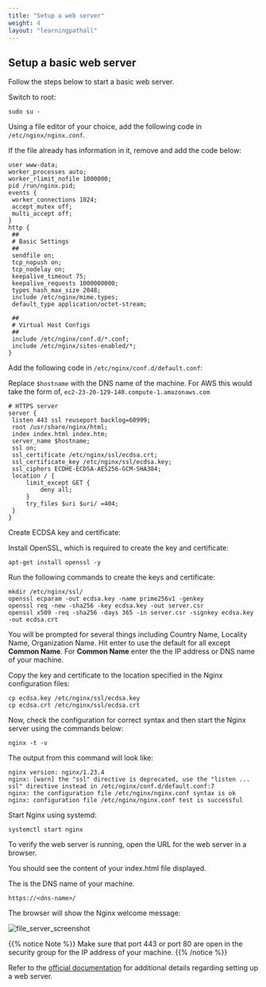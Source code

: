 ```yaml
---
title: "Setup a web server"
weight: 4
layout: "learningpathall"
---
```


## Setup a basic web server

Follow the steps below to start a basic web server.

Switch to root:

```console
sudo su -
```

Using a file editor of your choice, add the following code in `/etc/nginx/nginx.conf`.

If the file already has information in it, remove and add the code below:

```console
user www-data;
worker_processes auto;
worker_rlimit_nofile 1000000;
pid /run/nginx.pid;
events {
 worker_connections 1024;
 accept_mutex off;
 multi_accept off;
}
http {
 ##
 # Basic Settings
 ##
 sendfile on;
 tcp_nopush on;
 tcp_nodelay on;
 keepalive_timeout 75;
 keepalive_requests 1000000000;
 types_hash_max_size 2048;
 include /etc/nginx/mime.types;
 default_type application/octet-stream;

 ##
 # Virtual Host Configs
 ##
 include /etc/nginx/conf.d/*.conf;
 include /etc/nginx/sites-enabled/*;
}
```

Add the following code in `/etc/nginx/conf.d/default.conf`:

Replace `$hostname` with the DNS name of the machine. For AWS this would take the form of, `ec2-23-20-129-140.compute-1.amazonaws.com`

```console
# HTTPS server
server {
 listen 443 ssl reuseport backlog=60999;
 root /usr/share/nginx/html;
 index index.html index.htm;
 server_name $hostname;
 ssl on;
 ssl_certificate /etc/nginx/ssl/ecdsa.crt;
 ssl_certificate_key /etc/nginx/ssl/ecdsa.key;
 ssl_ciphers ECDHE-ECDSA-AES256-GCM-SHA384;
 location / {
     limit_except GET {
         deny all;
     }
     try_files $uri $uri/ =404;
 }
}
```

Create ECDSA key and certificate:

Install OpenSSL, which is required to create the key and certificate:

```console
apt-get install openssl -y
```

Run the following commands to create the keys and certificate:

```console
mkdir /etc/nginx/ssl/
openssl ecparam -out ecdsa.key -name prime256v1 -genkey
openssl req -new -sha256 -key ecdsa.key -out server.csr
openssl x509 -req -sha256 -days 365 -in server.csr -signkey ecdsa.key -out ecdsa.crt
```

You will be prompted for several things including Country Name, Locality Name, Organization Name. Hit enter to use the default for all except **Common Name**. For **Common Name** enter the the IP address or DNS name of your machine.

Copy the key and certificate to the location specified in the Nginx configuration files:

```console
cp ecdsa.key /etc/nginx/ssl/ecdsa.key
cp ecdsa.crt /etc/nginx/ssl/ecdsa.crt
```
Now, check the configuration for correct syntax and then start the Nginx server using the commands below:

```console
nginx -t -v
```
The output from this command will look like:

```output
nginx version: nginx/1.23.4
nginx: [warn] the "ssl" directive is deprecated, use the "listen ... ssl" directive instead in /etc/nginx/conf.d/default.conf:7
nginx: the configuration file /etc/nginx/nginx.conf syntax is ok
nginx: configuration file /etc/nginx/nginx.conf test is successful
```

Start Nginx using systemd:

```console
systemctl start nginx
```

To verify the web server is running, open the URL for the web server in a browser. 

You should see the content of your index.html file displayed.

The <dns-name> is the DNS name of your machine. 

```console
https://<dns-name>/
```

The browser will show the Nginx welcome message: 

![file_server_screenshot](https://user-images.githubusercontent.com/67620689/194551227-3590f90c-8c58-4f1d-bed6-71527cec7c62.PNG)

{{% notice Note %}}
Make sure that port 443 or port 80 are open in the security group for the IP address of your machine.
{{% /notice %}}

Refer to the [official documentation](https://docs.nginx.com/nginx/admin-guide/web-server/serving-static-content/) for additional details regarding setting up a web server.
